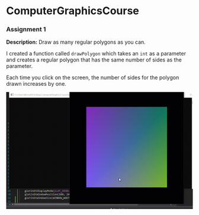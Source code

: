 # ComputerGraphicsCourse

### Assignment 1
**Description:** Draw as many regular polygons as you can.

I created a function called `drawPolygon` which takes an `int` as a parameter and creates a regular polygon that has the same number of sides as the parameter.

Each time you click on the screen, the number of sides for the polygon drawn increases by one.

![assignment_1_preview](assignment_1_preview.gif "assignment_1_preview")